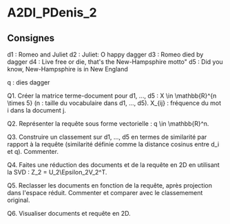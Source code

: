 # A2DI_PDenis_2

## Consignes

d1 : Romeo and Juliet
d2 : Juliet: O happy dagger
d3 : Romeo died by dagger
d4 : Live free or die, that's the New-Hampsphire motto"
d5 : Did you know, New-Hampsphire is in New England

q  : dies dagger

Q1. Créer la matrice terme-document pour d1, ..., d5 : X \in \mathbb{R}^{n \times 5} (n : taille du vocabulaire dans d1, ..., d5). X_{ij} : fréquence du mot i dans la document j.

Q2. Représenter la requête sous forme vectorielle : q \in \mathbb{R}^n.

Q3. Construire un classement sur d1, ..., d5 en termes de similarité par rapport à la requête (similarité définie comme la distance cosinus entre d_i et q). Commenter.

Q4. Faites une réduction des documents et de la requête en 2D en utilisant la SVD : Z_2 = U_2\Epsilon_2V_2^T.

Q5. Reclasser les documents en fonction de la requête, après projection dans l'espace réduit. Commenter et comparer avec le classemement original.

Q6. Visualiser documents et requête en 2D.
